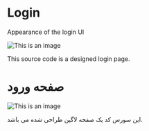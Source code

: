 # Login
Appearance of the login UI

![This is an image](http://www.upsara.com/images/o115467_.jpg)

This source code is a designed login page.

# صفحه ورود

![This is an image](http://www.upsara.com/images/o115467_.jpg)

این سورس کد یک صفحه لاگین طراحی شده می باشد.
